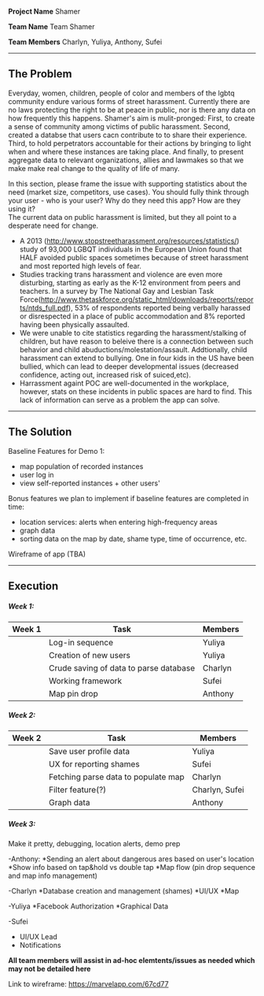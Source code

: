 
**Project Name**  Shamer

**Team Name**  Team Shamer

**Team Members**  Charlyn, Yuliya, Anthony, Sufei


---


## The Problem 

Everyday, women, children, people of color and members of the lgbtq community endure various forms of street harassment. Currently there are no laws protecting the right to be at peace in public, nor is there any data on how frequently this happens. Shamer's aim is mulit-pronged: First, to create a sense of community among victims of public harassment. Second, created a databse that users cacn contribute to to share their experience. Third, to hold perpetrators accountable for their actions by bringing to light when and where these instances are taking place. And finally, to present aggregate data to relevant organizations, allies and lawmakes so that we make make real change to the quality of life of many.

In this section, please frame the issue with supporting statistics about the need (market size, competitors, use cases). You should fully think through your user - who is your user? Why do they need this app? How are they using it?   
The current data on public harassment is limited, but they all point to a desperate need for change. 
  - A 2013 (http://www.stopstreetharassment.org/resources/statistics/) study of 93,000 LGBQT individuals in the European Union found that HALF avoided public spaces sometimes because of street harassment and most reported high levels of fear.
  - Studies tracking trans harassment and violence are even more disturbing, starting as early as the K-12 environment from peers and teachers. In a survey by The National Gay and Lesbian Task Force(http://www.thetaskforce.org/static_html/downloads/reports/reports/ntds_full.pdf),  53% of respondents reported being verbally harassed or disrespected in a
place of public accommodation and 8% reported having been physically assaulted.
  - We were unable to cite statistics regarding the harassment/stalking of children, but have reason to beleive there is a connection between such behavior and child abuductions/molestation/assault. Addtionally, child harassment can extend to bullying. One in four kids in the US have been bullied, which can lead to deeper developmental issues (decreased confidence, acting out, increased risk of suiced,etc).
  - Harrassment againt POC are well-documented in the workplace, however, stats on these incidents in public spaces are hard to find. This lack of information can serve as a problem the app can solve.

---

## The Solution 

Baseline Features for Demo 1:
  * map population of recorded instances
  * user log in
  * view self-reported instances + other users'

Bonus features we plan to implement if baseline features are completed in time:
  * location services: alerts when entering high-frequency areas
  * graph data
  * sorting data on the map by date, shame type, time of occurrence, etc.

Wireframe of app (TBA)

---

## Execution

##### Week 1: 
| Week 1 | Task                                   | Members |
|--------|----------------------------------------|---------|
|        | Log-in sequence                        | Yuliya  |
|        | Creation of new users                  | Yuliya  |
|        | Crude saving of data to parse database | Charlyn |
|        | Working framework                      | Sufei   |
|        | Map pin drop                           | Anthony |
##### Week 2: 
| Week 2 | Task                                | Members        |
|--------|-------------------------------------|----------------|
|        | Save user profile data              | Yuliya         |
|        | UX for reporting shames             | Sufei          |
|        | Fetching parse data to populate map | Charlyn        |
|        | Filter feature(?)                   | Charlyn, Sufei |
|        | Graph data                          | Anthony        |
##### Week 3: 
Make it pretty, debugging, location alerts, demo prep
  
  

-Anthony: 
*Sending an alert about dangerous ares based on user's location
*Show info based on tap&hold vs double tap
*Map flow (pin drop sequence and map info management)

-Charlyn
*Database creation and management (shames)
*UI/UX
*Map

-Yuliya
*Facebook Authorization
*Graphical Data

-Sufei
* UI/UX Lead
* Notifications

**All team members will assist in ad-hoc elemtents/issues as needed which may not be detailed here**

Link to wireframe: https://marvelapp.com/67cd77
